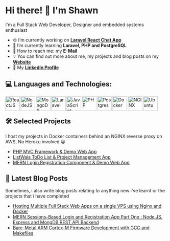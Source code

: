 
# Hi there! 👋 I'm Shawn

I'm a Full Stack Web Developer, Designer and embedded systems enthusiast

- ⚙️ I’m currently working on [**Laravel React Chat App**](https://github.com/shawn-dsilva/laravel-react-realtime-chat)
- 🍎 I’m currently learning **Laravel, PHP and PostgreSQL**
- 📧 How to reach me: my **E-Mail**
- 💡  You can find out more about me, my projects and blog posts on my [**Website**](https://shawndsilva.com)
- 💼  My [**LinkedIn Profile**]( https://www.linkedin.com/in/shawn-dsilva/ )

## 💻 Languages and Technologies:

<img align="left" alt="ReactJS" width="45px" src="https://devicons.github.io/devicon/devicon.git/icons/react/react-original.svg" />
<img align="left" alt="NodeJS" width="45px" src="https://devicons.github.io/devicon/devicon.git/icons/nodejs/nodejs-plain.svg" />
<img align="left" alt="MongoDB" width="45px" src="https://devicons.github.io/devicon/devicon.git/icons/mongodb/mongodb-original-wordmark.svg" />

<img align="left" alt="Laravel" width="45px" src="https://devicons.github.io/devicon/devicon.git/icons/laravel/laravel-plain-wordmark.svg" /> 

<img align="left" alt="JavaScript" width="45px" src="https://devicons.github.io/devicon/devicon.git/icons/javascript/javascript-original.svg" /> 
<img align="left" alt="PHP" width="45px" src="https://devicons.github.io/devicon/devicon.git/icons/php/php-plain.svg" />
<img align="left" alt="Postgres" width="45px" src="https://devicons.github.io/devicon/devicon.git/icons/postgresql/postgresql-original-wordmark.svg" />
<img align="left" alt="Docker" width="45px" src="https://devicons.github.io/devicon/devicon.git/icons/docker/docker-original-wordmark.svg" />
<img align="left" alt="NGINX" width="45px" src="https://shawndsilva.com/public/assets/icons/nginx-logo.svg" />
<img align="left" alt="Ubuntu" width="45px" src="https://devicons.github.io/devicon/devicon.git/icons/ubuntu/ubuntu-plain.svg" />
<br />
<br />

## 🛠️ Selected Projects

I host my projects in Docker containers behind an NGINX reverse proxy on AWS, No Heroku involved 😜

- [PHP MVC Framework & Demo Web App](https://shawndsilva.com/projects/boomer-php-mvc.html)
- [ListWala ToDo List & Project Management App](https://shawndsilva.com/projects/list-wala.html)
- [MERN Login Registration Component & Demo Web App](https://shawndsilva.com/projects/mern-login-registration-app.html)

## 📕 Latest Blog Posts

Sometimes, i also write blog posts relating to anything new i've learnt or the projects that i have completed
- [Hosting Multiple Full Stack Web Apps on a single VPS using Nginx and Docker](https://shawndsilva.com/blog/systems-administration-and-devops/Hosting-Multiple-Full-Stack-Web-Projects-On-One-VPS-Using-Nginx-And-Docker.html)
- [MERN Sessions-Based Login and Registration App Part One : Node.JS, Express and MongDB REST API Backend](https://shawndsilva.com/blog/web-development/MERN-Sessions-Authentication-App-Part-1-Nodejs-and-Express-Backend.html)
- [Bare-Metal ARM Cortex-M Firmware Development with GCC and Makefiles](https://shawndsilva.com/blog/embedded%20systems/Makefiles-for-Embedded-Systems.html)
